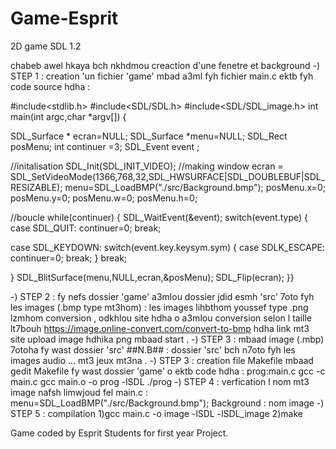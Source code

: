 # Game-Esprit
2D game SDL 1.2

chabeb awel hkaya bch nkhdmou creaction d'une fenetre et background 
-) STEP 1 : creation 'un fichier 'game' mbad a3ml fyh fichier main.c ektb fyh code source hdha :

#include<stdlib.h>
#include<SDL/SDL.h>
#include<SDL/SDL_image.h>
int main(int argc,char *argv[])
{

SDL_Surface * ecran=NULL;
SDL_Surface *menu=NULL;
SDL_Rect posMenu;
int continuer =3;
SDL_Event event ;

//initalisation
SDL_Init(SDL_INIT_VIDEO);
//making window
ecran = SDL_SetVideoMode(1366,768,32,SDL_HWSURFACE|SDL_DOUBLEBUF|SDL_RESIZABLE);
menu=SDL_LoadBMP("./src/Background.bmp");
posMenu.x=0;
posMenu.y=0;
posMenu.w=0;
posMenu.h=0;



//boucle
while(continuer)
{
SDL_WaitEvent(&event);
switch(event.type)
{
case SDL_QUIT:
continuer=0;
break;


case SDL_KEYDOWN:
switch(event.key.keysym.sym)
{
case SDLK_ESCAPE:
continuer=0;
break;
}
break;

}
SDL_BlitSurface(menu,NULL,ecran,&posMenu);
SDL_Flip(ecran);
}}

-) STEP 2 : fy nefs dossier 'game' a3mlou dossier jdid esmh 'src' 7oto fyh les images (.bmp type mt3hom) :
les images lihbthom youssef type .png lzmhom conversion , odkhlou site hdha o a3mlou conversion selon l taille lt7bouh 
https://image.online-convert.com/convert-to-bmp hdha link mt3 site upload image hdhika png mbaad start .
-) STEP 3 : mbaad image (.mbp) 7otoha fy wast dossier 'src'
##N.B## :
dossier 'src' bch n7oto fyh les images audio ... mt3 jeux mt3na . 
-) STEP 3 : creation file Makefile mbaad gedit Makefile fy wast dossier 'game' o ektb code hdha :
prog:main.c
	gcc -c main.c
	gcc main.o -o prog -lSDL
	./prog
-) STEP 4 : verfication l nom mt3 image nafsh limwjoud fel main.c : 
menu=SDL_LoadBMP("./src/Background.bmp");
Background : nom image 
-) STEP 5 : compilation 
1)gcc main.c -o image -lSDL -lSDL_image 
2)make 

Game coded by Esprit Students for first year Project.
